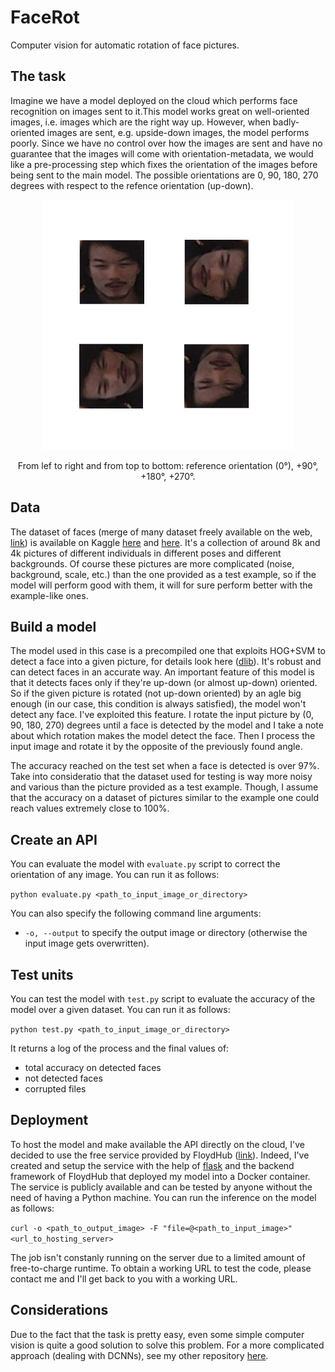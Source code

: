 # FaceRot
Computer vision for automatic rotation of face pictures.

## The task
Imagine we have a model deployed on the cloud which performs face recognition on images sent to it.This model works great on well-oriented images, i.e. images which are the right way up. However, when badly-oriented images are sent, e.g. upside-down images, the model performs poorly. Since we have no  control over how the images are sent and have no guarantee that the images will come with orientation-metadata, we would like a pre-processing step which fixes the orientation of the images before being sent to the main model. The possible orientations are 0, 90, 180, 270 degrees with respect to the refence orientation (up-down).

<p align = 'center'>
<img src = 'examples/take-home-yoyo.jpg' height = '400px'>
</p>
<p align = 'center'>
From lef to right and from top to bottom: reference orientation (0°), +90°, +180°, +270°.
</p>

## Data
The dataset of faces (merge of many dataset freely available on the web, [link](http://www.face-rec.org/databases/)) is available on Kaggle [here](https://www.kaggle.com/gasgallo/faces-data-new) and [here](https://www.kaggle.com/gasgallo/lag-dataset). It's a collection of around 8k and 4k pictures of different individuals in different poses and different backgrounds.
Of course these pictures are more complicated (noise, background, scale, etc.) than the one provided as a test example, so if the model will perform good with them, it will for sure perform better with the example-like ones.

## Build a model
The model used in this case is a precompiled one that exploits HOG+SVM to detect a face into a given picture, for details look here ([dlib](http://dlib.net/python/index.html#dlib.get_frontal_face_detector)). It's robust and can detect faces in an accurate way. An important feature of this model is that it detects faces only if they're up-down (or almost up-down) oriented. So if the given picture is rotated (not up-down oriented) by an agle big enough (in our case, this condition is always satisfied), the model won't detect any face.
I've exploited this feature. I rotate the input picture by (0, 90, 180, 270) degrees until a face is detected by the model and I take a note about which rotation makes the model detect the face. Then I process the input image and rotate it by the opposite of the previously found angle.

The accuracy reached on the test set when a face is detected is over 97%. Take into consideratio that the dataset used for testing is way more noisy and various than the picture provided as a test example. Though, I assume that the accuracy on a dataset of pictures similar to the example one could reach values extremely close to 100%.

## Create an API
You can evaluate the model with `evaluate.py` script to correct the orientation of any image. You can run it as follows:

`python evaluate.py <path_to_input_image_or_directory>`

You can also specify the following command line arguments:
- `-o, --output` to specify the output image or directory (otherwise the input image gets overwritten).

## Test units
You can test the model with `test.py` script to evaluate the accuracy of the model over a given dataset. You can run it as follows:

`python test.py <path_to_input_image_or_directory>`

It returns a log of the process and the final values of:
- total accuracy on detected faces
- not detected faces
- corrupted files

## Deployment
To host the model and make available the API directly on the cloud, I've decided to use the free service provided by FloydHub ([link](https://www.floydhub.com/jobs)). Indeed, I've created and setup the service with the help of [flask](http://flask.pocoo.org/) and the backend framework of FloydHub that deployed my model into a Docker container.
The service is publicly available and can be tested by anyone without the need of having a Python machine. You can run the inference on the model as follows:

`curl -o <path_to_output_image> -F "file=@<path_to_input_image>" <url_to_hosting_server>`

The job isn't constanly running on the server due to a limited amount of free-to-charge runtime. To obtain a working URL to test the code, please contact me and I'll get back to you with a working URL.

## Considerations
Due to the fact that the task is pretty easy, even some simple computer vision is quite a good solution to solve this problem. For a more complicated approach (dealing with DCNNs), see my other repository [here](https://github.com/gasgallo/RotNet).
